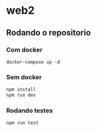 # web2

## Rodando o repositorio

### Com docker
`docker-compose up -d`

### Sem docker
```sh
npm install
npm run dev
```

### Rodando testes
```
npm run test
```
